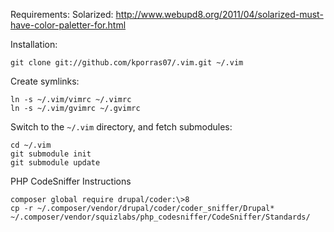Requirements:
    Solarized:
        http://www.webupd8.org/2011/04/solarized-must-have-color-paletter-for.html

Installation:

    git clone git://github.com/kporras07/.vim.git ~/.vim

Create symlinks:

    ln -s ~/.vim/vimrc ~/.vimrc
    ln -s ~/.vim/gvimrc ~/.gvimrc

Switch to the `~/.vim` directory, and fetch submodules:

    cd ~/.vim
    git submodule init
    git submodule update

PHP CodeSniffer Instructions

    composer global require drupal/coder:\>8
    cp -r ~/.composer/vendor/drupal/coder/coder_sniffer/Drupal* ~/.composer/vendor/squizlabs/php_codesniffer/CodeSniffer/Standards/

